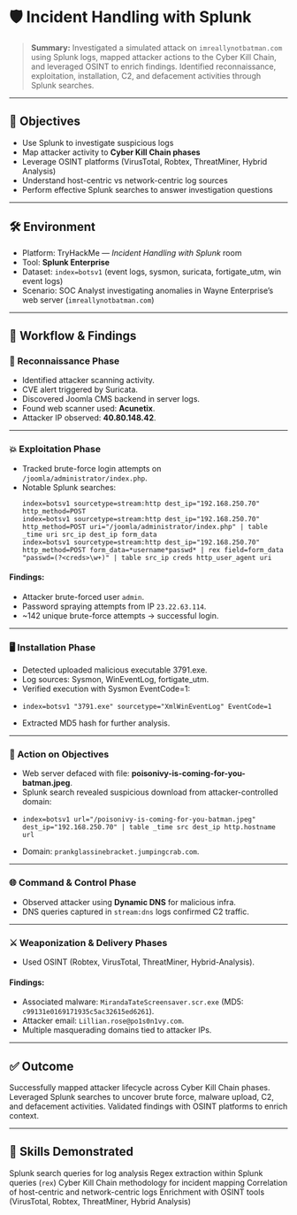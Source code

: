 # 🛡️ Incident Handling with Splunk 

> **Summary:** Investigated a simulated attack on `imreallynotbatman.com` using Splunk logs, mapped attacker actions to the Cyber Kill Chain, and leveraged OSINT to enrich findings. Identified reconnaissance, exploitation, installation, C2, and defacement activities through Splunk searches.

---

## 🎯 Objectives
- Use Splunk to investigate suspicious logs  
- Map attacker activity to **Cyber Kill Chain phases**  
- Leverage OSINT platforms (VirusTotal, Robtex, ThreatMiner, Hybrid Analysis)  
- Understand host-centric vs network-centric log sources  
- Perform effective Splunk searches to answer investigation questions  

---

## 🛠️ Environment
- Platform: TryHackMe — *Incident Handling with Splunk* room  
- Tool: **Splunk Enterprise**  
- Dataset: `index=botsv1` (event logs, sysmon, suricata, fortigate_utm, win event logs)  
- Scenario: SOC Analyst investigating anomalies in Wayne Enterprise’s web server (`imreallynotbatman.com`)  

---

## 🚀 Workflow & Findings

### 🔎 Reconnaissance Phase
- Identified attacker scanning activity.  
- CVE alert triggered by Suricata.  
- Discovered Joomla CMS backend in server logs.  
- Found web scanner used: **Acunetix**.  
- Attacker IP observed: **40.80.148.42**.  

---

### 💥 Exploitation Phase
- Tracked brute-force login attempts on `/joomla/administrator/index.php`.  
- Notable Splunk searches:
  ```spl
  index=botsv1 sourcetype=stream:http dest_ip="192.168.250.70" http_method=POST
  index=botsv1 sourcetype=stream:http dest_ip="192.168.250.70" http_method=POST uri="/joomla/administrator/index.php" | table _time uri src_ip dest_ip form_data
  index=botsv1 sourcetype=stream:http dest_ip="192.168.250.70" http_method=POST form_data=*username*passwd* | rex field=form_data "passwd=(?<creds>\w+)" | table src_ip creds http_user_agent uri
#### Findings:
- Attacker brute-forced user `admin`.
- Password spraying attempts from IP `23.22.63.114`.
- ~142 unique brute-force attempts → successful login.
---
### 🖥️ Installation Phase
- Detected uploaded malicious executable 3791.exe.
- Log sources: Sysmon, WinEventLog, fortigate_utm.
- Verified execution with Sysmon EventCode=1:
- ```spl
  index=botsv1 "3791.exe" sourcetype="XmlWinEventLog" EventCode=1
- Extracted MD5 hash for further analysis.
---
### 🎯 Action on Objectives
- Web server defaced with file: <b>poisonivy-is-coming-for-you-batman.jpeg</b>.
- Splunk search revealed suspicious download from attacker-controlled domain:
- ```spl
  index=botsv1 url="/poisonivy-is-coming-for-you-batman.jpeg" dest_ip="192.168.250.70" | table _time src dest_ip http.hostname url
- Domain: `prankglassinebracket.jumpingcrab.com`.
---
### 🌐 Command & Control Phase
- Observed attacker using <b>Dynamic DNS</b> for malicious infra.
- DNS queries captured in `stream:dns` logs confirmed C2 traffic.
---
### ⚔️ Weaponization & Delivery Phases
- Used OSINT (Robtex, VirusTotal, ThreatMiner, Hybrid-Analysis).
#### Findings:
- Associated malware: `MirandaTateScreensaver.scr.exe` (MD5: `c99131e0169171935c5ac32615ed6261`).
- Attacker email: `Lillian.rose@po1s0n1vy.com`.
- Multiple masquerading domains tied to attacker IPs.

---

## ✅ Outcome
Successfully mapped attacker lifecycle across Cyber Kill Chain phases.
Leveraged Splunk searches to uncover brute force, malware upload, C2, and defacement activities.
Validated findings with OSINT platforms to enrich context.

---

## 🧩 Skills Demonstrated
Splunk search queries for log analysis
Regex extraction within Splunk queries (`rex`)
Cyber Kill Chain methodology for incident mapping
Correlation of host-centric and network-centric logs
Enrichment with OSINT tools (VirusTotal, Robtex, ThreatMiner, Hybrid Analysis)
